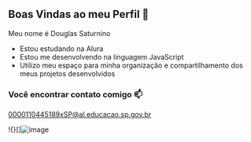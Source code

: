 ## Boas Vindas ao meu Perfil 💙

Meu nome é Douglas Saturnino

- Estou estudando na Alura
- Estou me desenvolvendo na linguagem JavaScript
- Utilizo meu espaço para minha organização e compartilhamento dos meus projetos desenvolvidos

### Você encontrar contato comigo 📫

0000110445189xSP@al.educacao.sp.gov.br

!{}[]![image](https://github.com/user-attachments/assets/fae7d19d-c752-443c-ad17-997f2c9970b1)
